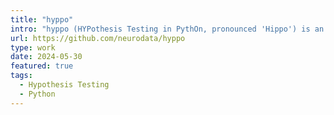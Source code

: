 ```yaml
---
title: "hyppo"
intro: "hyppo (HYPothesis Testing in PythOn, pronounced 'Hippo') is an open-source software package for multivariate hypothesis testing, closing the gap with R. I also [wrote a paper](/research/hyppo-paper.html) about it. I am the creator and maintainer of this project."
url: https://github.com/neurodata/hyppo
type: work
date: 2024-05-30
featured: true
tags:
  - Hypothesis Testing
  - Python
---
```


